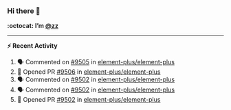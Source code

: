 ### Hi there 👋

**:octocat: I’m [@zz](https://github.com/holazz)**

---

**:zap: Recent Activity**

<!--START_SECTION:activity-->
1. 🗣 Commented on [#9505](https://github.com/element-plus/element-plus/issues/9505) in [element-plus/element-plus](https://github.com/element-plus/element-plus)
2. 💪 Opened PR [#9506](https://github.com/element-plus/element-plus/pull/9506) in [element-plus/element-plus](https://github.com/element-plus/element-plus)
3. 🗣 Commented on [#9502](https://github.com/element-plus/element-plus/issues/9502) in [element-plus/element-plus](https://github.com/element-plus/element-plus)
4. 🗣 Commented on [#9502](https://github.com/element-plus/element-plus/issues/9502) in [element-plus/element-plus](https://github.com/element-plus/element-plus)
5. 💪 Opened PR [#9502](https://github.com/element-plus/element-plus/pull/9502) in [element-plus/element-plus](https://github.com/element-plus/element-plus)
<!--END_SECTION:activity-->

